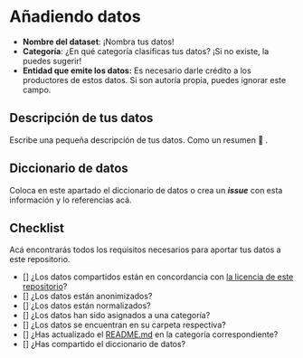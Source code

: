 # Añadiendo datos

* **Nombre del dataset**: ¡Nombra tus datos!
* **Categoría**: ¿En qué categoría clasificas tus datos? ¡Si no existe, la puedes sugerir!
* **Entidad que emite los datos:** Es necesario darle crédito a los productores de estos datos. Si son autoría propia, puedes ignorar este campo.

## Descripción de tus datos
Escribe una pequeña descripción de tus datos. Como un resumen :slightly_smiling_face: .

## Diccionario de datos
Coloca en este apartado el diccionario de datos o crea un ***issue*** con esta información y lo referencias acá.

## Checklist
Acá encontrarás todos los requisitos necesarios para aportar tus datos a este repositorio.

* [] ¿Los datos compartidos están en concordancia con [la licencia de este repositorio](datasets/LICENSE.md)?
* [] ¿Los datos están anonimizados?
* [] ¿Los datos están normalizados?
* [] ¿Los datos han sido asignados a una categoría?
* [] ¿Los datos se encuentran en su carpeta respectiva?
* [] ¿Has actualizado el [README.md](datasets/README.md) en la categoría correspondiente?
* [] ¿Has compartido el diccionario de datos?

